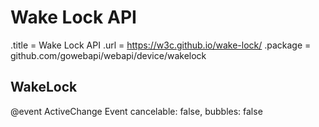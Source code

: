 # Wake Lock API

.title = Wake Lock API
.url = <https://w3c.github.io/wake-lock/>
.package = github.com/gowebapi/webapi/device/wakelock

## WakeLock

@event ActiveChange Event cancelable: false, bubbles: false
